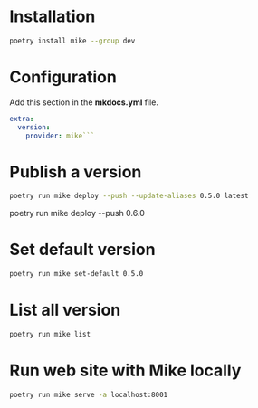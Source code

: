 
# Installation

```bash
poetry install mike --group dev
```

# Configuration

Add this section in the **mkdocs.yml** file.

```yaml
extra:
  version:
    provider: mike```
```

# Publish a version

```bash
poetry run mike deploy --push --update-aliases 0.5.0 latest
```

 poetry run mike deploy --push 0.6.0

# Set default version

```bash
poetry run mike set-default 0.5.0 
```

# List all version

```bash
poetry run mike list 
```

# Run web site with Mike locally

```bash
poetry run mike serve -a localhost:8001 
```


